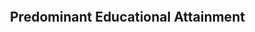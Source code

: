 <html lang="en" dir="ltr">
<head>
    <meta charset="utf-8" />
    <meta name="viewport" content="initial-scale=1, maximum-scale=1, user-scalable=no" />
    <title>Calcite and map components (declarative)</title>
    <script src="https://js.arcgis.com/calcite-components/1.9.2/calcite.esm.js" type="module"></script>
    <link rel="stylesheet" href="https://js.arcgis.com/calcite-components/1.9.2/calcite.css" />
    <link rel="stylesheet" href="https://js.arcgis.com/4.28/esri/themes/light/main.css" />
    <script src="https://js.arcgis.com/4.28/"></script>
    <script type="module" src="https://js.arcgis.com/map-components/4.28/arcgis-map-components.esm.js"></script>
</head>

<style>
    html,
    body,
    #viewDiv {
        padding: 0;
        margin: 0;
        height: 100%;
        width: 100%;
    }

    body {
        display: flex;
    }

    calcite-loader {
        align-self: center;
        justify-self: center;
    }

    #header-title {
        margin-left: 1rem;
        margin-right: 1rem;
    }
</style>

<body>
    <calcite-loader></calcite-loader>
    <calcite-shell content-behind>
        <h2 id="header-title" slot="header">
            Predominant Educational Attainment
        </h2>
        <calcite-shell-panel slot="panel-start" display-mode="float">
            <calcite-action-bar slot="action-bar">
                <calcite-action data-action-id="layers" icon="layers" text="Layers"></calcite-action>
                <calcite-action data-action-id="basemaps" icon="basemap" text="Basemaps"></calcite-action>
                <calcite-action data-action-id="legend" icon="legend" text="Legend"></calcite-action>
                <calcite-action data-action-id="bookmarks" icon="bookmark" text="Bookmarks"></calcite-action>
                <calcite-action data-action-id="print" icon="print" text="Print"></calcite-action>
            </calcite-action-bar>
            <calcite-panel heading="Layers" height-scale="l" data-panel-id="layers" hidden>
                <arcgis-layer-list id="layers-container" reference-element="#viewDiv"></arcgis-layer-list>
            </calcite-panel>
            <calcite-panel heading="Basemaps" height-scale="l" data-panel-id="basemaps" hidden>
                <arcgis-basemap-gallery id="basemaps-container" reference-element="#viewDiv"></arcgis-basemap-gallery>
            </calcite-panel>
            <calcite-panel heading="Legend" height-scale="l" data-panel-id="legend" hidden>
                <arcgis-legend id="legend-container" reference-element="#viewDiv"></arcgis-legend>
            </calcite-panel>
            <calcite-panel heading="Bookmarks" height-scale="l" data-panel-id="bookmarks" hidden>
                <arcgis-bookmarks id="bookmarks-container" reference-element="#viewDiv"></arcgis-bookmarks>
            </calcite-panel>
            <calcite-panel heading="Print" height-scale="l" data-panel-id="print" hidden>
                <arcgis-print id="print-container" reference-element="#viewDiv"></arcgis-print>
            </calcite-panel>
        </calcite-shell-panel>
        <arcgis-map item-id="05e015c5f0314db9a487a9b46cb37eca" id="viewDiv" />
    </calcite-shell>
</body>
<script type="module">
    // Reference the map component
    const mapElem = document.querySelector("arcgis-map");
    mapElem.addEventListener("viewReady", ({ detail: { view } }) => {
        view.ui.move("zoom", "top-right");
        view.padding = { left: 49 };
        let activeWidget;
        const handleActionBarClick = ({ target }) => {
            if (target.tagName !== "CALCITE-ACTION") {
                return;
            }
            const nextWidget = target.dataset.actionId;
            if (nextWidget === activeWidget) {
                target.active = false;
                document.querySelector(`[data-panel-id=${nextWidget}]`).hidden = true;
                activeWidget = null;
            } else {
                if (activeWidget) {
                    document.querySelector(`[data-action-id=${activeWidget}]`).active = false;
                    document.querySelector(`[data-panel-id=${activeWidget}]`).hidden = true;
                }
                target.active = true;
                document.querySelector(`[data-panel-id=${nextWidget}]`).hidden = false;
                activeWidget = nextWidget;
            }
        };
        let actionBarExpanded = false;
        document.addEventListener("calciteActionBarToggle", event => {
            actionBarExpanded = !actionBarExpanded;
            view.padding = {
                left: actionBarExpanded ? 150 : 49
            };
        });
        document.querySelector("calcite-action-bar").addEventListener("click", handleActionBarClick);
        document.querySelector("calcite-shell").hidden = false;
        document.querySelector("calcite-loader").hidden = true;
    });
</script>
</html>